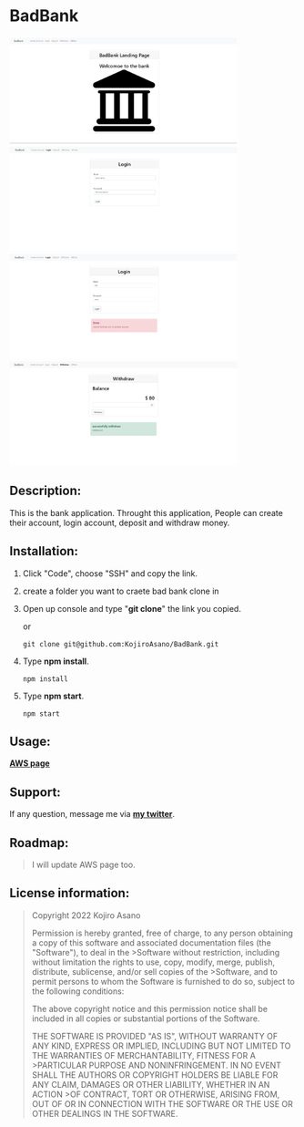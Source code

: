 # BadBank

<div>
<img src = "badbank1.png" width = '400'/> <img src = "badbank2.png" width = '400'/>
</div>
<div>
<img src = "badbank3.png" width = '400'/> <img src = "badbank4.png" width = '400'/>
</div>

## Description:
  This is the bank application. Throught this application, People can create their account, login account, deposit and withdraw money. 
  
## Installation:
  1. Click "Code", choose "SSH" and copy the link.
  2.  create a folder you want to craete bad bank clone in
  3. Open up console and type "**git clone**" the link you copied.
     
     or
     ```console
     git clone git@github.com:KojiroAsano/BadBank.git
     ```
  4. Type **npm install**.
     ```console
     npm install
     ```
  5. Type **npm start**.
     ```console
     npm start
     ```

  
## Usage:
**[AWS page](https://kojiro-asanobankingapplication.s3.amazonaws.com/index.html)**
  
## Support:
  If any question, message me via **[my twitter](https://twitter.com/Kojiro38895598)**.
  
## Roadmap:
  > I will update AWS page too.
  
## License information: 

>Copyright 2022 Kojiro Asano
>
>Permission is hereby granted, free of charge, to any person obtaining a copy of this software and associated documentation files (the "Software"), to deal in the >Software without restriction, including without limitation the rights to use, copy, modify, merge, publish, distribute, sublicense, and/or sell copies of the >Software, and to permit persons to whom the Software is furnished to do so, subject to the following conditions:
>
>The above copyright notice and this permission notice shall be included in all copies or substantial portions of the Software.
>
>THE SOFTWARE IS PROVIDED "AS IS", WITHOUT WARRANTY OF ANY KIND, EXPRESS OR IMPLIED, INCLUDING BUT NOT LIMITED TO THE WARRANTIES OF MERCHANTABILITY, FITNESS FOR A >PARTICULAR PURPOSE AND NONINFRINGEMENT. IN NO EVENT SHALL THE AUTHORS OR COPYRIGHT HOLDERS BE LIABLE FOR ANY CLAIM, DAMAGES OR OTHER LIABILITY, WHETHER IN AN ACTION >OF CONTRACT, TORT OR OTHERWISE, ARISING FROM, OUT OF OR IN CONNECTION WITH THE SOFTWARE OR THE USE OR OTHER DEALINGS IN THE SOFTWARE.
 

